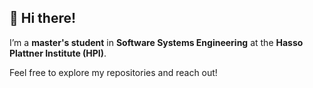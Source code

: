 ## 👋 Hi there!

I’m a **master's student** in **Software Systems Engineering** at the **Hasso Plattner Institute (HPI)**. 

Feel free to explore my repositories and reach out!
